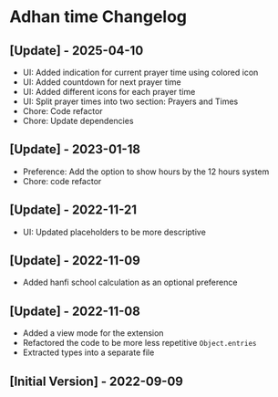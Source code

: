 # Adhan time Changelog

## [Update] - 2025-04-10

- UI: Added indication for current prayer time using colored icon
- UI: Added countdown for next prayer time
- UI: Added different icons for each prayer time
- UI: Split prayer times into two section: Prayers and Times
- Chore: Code refactor
- Chore: Update dependencies

## [Update] - 2023-01-18

- Preference: Add the option to show hours by the 12 hours system
- Chore: code refactor

## [Update] - 2022-11-21

- UI: Updated placeholders to be more descriptive

## [Update] - 2022-11-09
- Added hanfi school calculation as an optional preference

## [Update] - 2022-11-08
- Added a view mode for the extension
- Refactored the code to be more less repetitive `Object.entries`
- Extracted types into a separate file

## [Initial Version] - 2022-09-09
